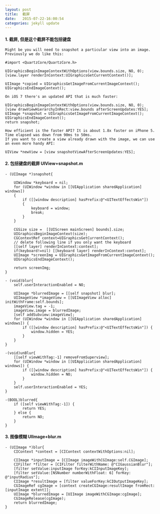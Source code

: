```yaml
---
layout: post
title:  截屏
date:   2015-07-22-16:00:54
categories: jekyll update
---
```


#### 1. 截屏, 但是这个截屏不能包括键盘
	
	Might be you will need to snapshot a particular view into an image. Previously we do like this:

	#import <QuartzCore/QuartzCore.h>

	UIGraphicsBeginImageContextWithOptions(view.bounds.size, NO, 0);
	[view.layer renderInContext:UIGraphicsGetCurrentContext()];

	UIImage *copied = UIGraphicsGetImageFromCurrentImageContext();
	UIGraphicsEndImageContext();

	On iOS 7 there's an updated API that is much faster:

	UIGraphicsBeginImageContextWithOptions(view.bounds.size, NO, 0);
	[view drawViewHierarchyInRect:view.bounds afterScreenUpdates:YES];
	UIImage *snapshot = UIGraphicsGetImageFromCurrentImageContext();
	UIGraphicsEndImageContext();
	return snapshot;

	How efficient is the faster API? It is about 1.8x faster on iPhone 5. Time elapsed was down from 90ms to 50ms.
	If you want to create a view already drawn with the image, we can use an even more handy API:

	UIView *newView = [view snapshotViewAfterScreenUpdates:YES];


#### 2. 包括键盘的截屏 UIView+snapshot.m

	- (UIImage *)snapshot{
	    
	    UIWindow *keyboard = nil;
	    for (UIWindow *window in [[UIApplication sharedApplication] windows])
	    {
	        if ([[window description] hasPrefix:@"<UITextEffectsWin"])
	        {
	            keyboard = window;
	            break;
	        }
	    }
	    
	    CGSize size =  [[UIScreen mainScreen] bounds].size;
	    UIGraphicsBeginImageContext(size);
	    CGContextRef context=UIGraphicsGetCurrentContext();
	    // delete following line if you only want the keyboard
	    [[self layer] renderInContext:context];
	    if(keyboard!=nil) [[keyboard layer] renderInContext:context];
	    UIImage *screenImg = UIGraphicsGetImageFromCurrentImageContext();
	    UIGraphicsEndImageContext();
	    
	    return screenImg;
	}

	- (void)blur{
	    self.userInteractionEnabled = NO;
	    
	    UIImage *blurredImage = [[self snapshot] blur];
	    UIImageView *imageView = [[UIImageView alloc] initWithFrame:self.bounds];
	    imageView.tag = -1;
	    imageView.image = blurredImage;
	    [self addSubview:imageView];
	    for (UIWindow *window in [[UIApplication sharedApplication] windows]) {
	        if ([[window description] hasPrefix:@"<UITextEffectsWin"]) {
	            window.hidden = YES;
	        }
	    }
	}

	-(void)unBlur{
	    [[self viewWithTag:-1] removeFromSuperview];
	    for (UIWindow *window in [[UIApplication sharedApplication] windows]) {
	        if ([[window description] hasPrefix:@"<UITextEffectsWin"]) {
	            window.hidden = NO;
	        }
	    }
	    self.userInteractionEnabled = YES;
	}

	-(BOOL)blurred{
	    if ([self viewWithTag:-1]) {
	        return YES;
	    } else {
	        return NO;
	    }
	}


#### 3. 图像模糊 UIImage+blur.m

	- (UIImage *)blur{
	    CIContext *context = [CIContext contextWithOptions:nil];
	    
	    CIImage *inputImage = [CIImage imageWithCGImage:self.CGImage];
	    CIFilter *filter = [CIFilter filterWithName: @"CIGaussianBlur"];
	    [filter setValue:inputImage forKey:kCIInputImageKey];
	    [filter setValue:[NSNumber numberWithFloat: 6] forKey: @"inputRadius"];
	    CIImage *resultImage = [filter valueForKey:kCIOutputImageKey];
	    CGImageRef cgImage = [context createCGImage:resultImage fromRect:[inputImage extent]];
	    UIImage *blurredImage = [UIImage imageWithCGImage:cgImage];
	    CGImageRelease(cgImage);
	    return blurredImage;
	}


[jekyll]:      http://jekyllrb.com
[jekyll-gh]:   https://github.com/jekyll/jekyll
[jekyll-help]: https://github.com/jekyll/jekyll-help
